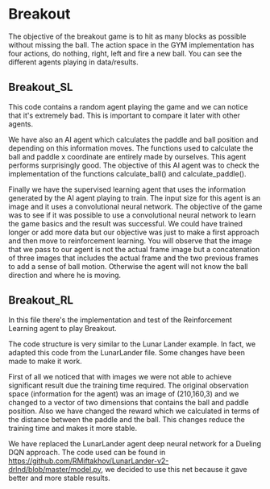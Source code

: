 # Breakout

The objective of the breakout game is to hit as many blocks as possible without missing the ball. The action space in the GYM implementation has four actions, do nothing, right, left and fire a new ball. You can see the different agents playing in data/results.

## Breakout_SL

This code contains a random agent playing the game and we can notice that it's extremely bad. This is important to compare it later with other agents. 

We have also an AI agent which calculates the paddle and ball position and depending on this information moves. The functions used to calculate the ball and paddle x coordinate are entirely made by ourselves. This agent performs surprisingly good. The objective of this AI agent was to check the implementation of the functions calculate_ball() and calculate_paddle(). 

Finally we have the supervised learning agent that uses the information generated by the AI agent playing to train. The input size for this agent is an image and it uses a convolutional neural network. The objective of the game was to see if it was possible to use a convolutional neural network to learn the game basics and the result was successful. We could have trained longer or add more data but our objective was just to make a first approach and then move to reinforcement learning. You will observe that the image that we pass to our agent is not the actual frame image but a concatenation of three images that includes the actual frame and the two previous frames to add a sense of ball motion. Otherwise the agent will not know the ball direction and where he is moving.

## Breakout_RL
In this file there's the implementation and test of the Reinforcement Learning agent to play Breakout.

The code structure is very similar to the Lunar Lander example. In fact, we adapted this code from the LunarLander file. Some changes have been made to make it work.

First of all we noticed that with images we were not able to achieve significant result due the training time required. The original observation space (information for the agent) was an image of (210,160,3) and we changed to a vector of two dimensions that contains the ball and paddle position. Also we have changed the reward which we calculated in terms of the distance between the paddle and the ball. This changes reduce the training time and makes it more stable.

We have replaced the LunarLander agent deep neural network for a Dueling DQN approach. The code used can be found in https://github.com/RMiftakhov/LunarLander-v2-drlnd/blob/master/model.py, we decided to use this net because it gave better and more stable results.

